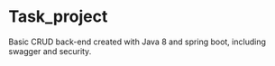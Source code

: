 # Task_project
Basic CRUD back-end created with Java 8 and spring boot, including swagger and security.